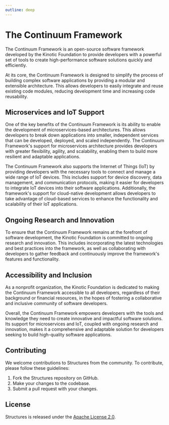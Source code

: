 ```yaml
---
outline: deep
---
```


# The Continuum Framework

The Continuum Framework is an open-source software framework developed by the Kinotic Foundation to provide developers with a powerful set of tools to create high-performance software solutions quickly and efficiently.

At its core, the Continuum Framework is designed to simplify the process of building complex software applications by providing a modular and extensible architecture. This allows developers to easily integrate and reuse existing code modules, reducing development time and increasing code reusability.

## Microservices and IoT Support

One of the key benefits of the Continuum Framework is its ability to enable the development of microservices-based architectures. This allows developers to break down applications into smaller, independent services that can be developed, deployed, and scaled independently. The Continuum Framework's support for microservices architecture provides developers with greater flexibility, agility, and scalability, enabling them to build more resilient and adaptable applications.

The Continuum Framework also supports the Internet of Things (IoT) by providing developers with the necessary tools to connect and manage a wide range of IoT devices. This includes support for device discovery, data management, and communication protocols, making it easier for developers to integrate IoT devices into their software applications. Additionally, the framework's support for cloud-native development allows developers to take advantage of cloud-based services to enhance the functionality and scalability of their IoT applications.

## Ongoing Research and Innovation

To ensure that the Continuum Framework remains at the forefront of software development, the Kinotic Foundation is committed to ongoing research and innovation. This includes incorporating the latest technologies and best practices into the framework, as well as collaborating with developers to gather feedback and continuously improve the framework's features and functionality.

## Accessibility and Inclusion

As a nonprofit organization, the Kinotic Foundation is dedicated to making the Continuum Framework accessible to all developers, regardless of their background or financial resources, in the hopes of fostering a collaborative and inclusive community of software developers.

Overall, the Continuum Framework empowers developers with the tools and knowledge they need to create innovative and impactful software solutions. Its support for microservices and IoT, coupled with ongoing research and innovation, makes it a comprehensive and adaptable solution for developers seeking to build high-quality software applications.

## Contributing

We welcome contributions to Structures from the community. To contribute, please follow these guidelines:

1. Fork the Structures repository on GitHub.
2. Make your changes to the codebase.
3. Submit a pull request with your changes.

## License

Structures is released under the [Apache License 2.0](https://www.apache.org/licenses/LICENSE-2.0).
